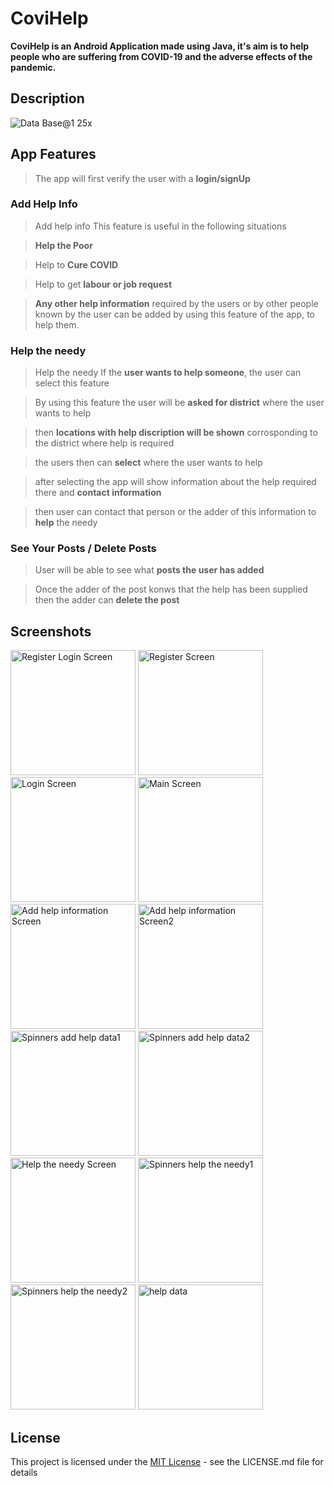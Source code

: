 # CoviHelp

**CoviHelp is an Android Application made using Java, it's aim is to help people who are suffering from COVID-19 
and the adverse effects of the pandemic.**



## Description

![Data Base@1 25x](https://user-images.githubusercontent.com/58695354/120900885-17dfe100-c655-11eb-8535-b0253007cd0e.png)



## App Features

> The app will first verify the user with a **login/signUp**

### Add Help Info 

> Add help info This feature is useful in the following situations
 
> **Help the Poor** 

> Help to **Cure COVID** 

> Help to get **labour or job request** 

> **Any other help information** required by the users or by other people known by the user can be added by using this feature of the app, to help them. 

### Help the needy 

> Help the needy If the **user wants to help someone**, the user can select this feature 

> By using this feature the user will be **asked for district** where the user wants to help 

> then **locations with help discription will be shown** corrosponding to the district where help is required 

> the users then can **select** where the user wants to help 

> after selecting the app will show information about the help required there and **contact information** 

> then user can contact that person or the adder of this information to **help** the needy 


### See Your Posts / Delete Posts

> User will be able to see what **posts the user has added**

> Once the adder of the post konws that the help has been supplied then the adder can **delete the post**


## Screenshots

<p>
<img src="https://user-images.githubusercontent.com/58695354/124871805-20279500-dfe2-11eb-9e27-06c9b19b52b7.png" alt="Register Login Screen" width="200">
<img src="https://user-images.githubusercontent.com/58695354/124871911-44837180-dfe2-11eb-84cf-494987fb00ad.png" alt="Register Screen" width="200">
<img src="https://user-images.githubusercontent.com/58695354/124872036-64b33080-dfe2-11eb-8f05-3758693bea44.png" alt="Login Screen" width="200">
<img src="https://user-images.githubusercontent.com/58695354/124872180-8d3b2a80-dfe2-11eb-8013-202021950476.png" alt="Main Screen" width="200">
<img src="https://user-images.githubusercontent.com/58695354/124872274-acd25300-dfe2-11eb-95a2-07ebd48bc50c.png" alt="Add help information Screen" width="200">
<img src="https://user-images.githubusercontent.com/58695354/124872389-d3908980-dfe2-11eb-98dd-4890907e7fcc.png" alt="Add help information Screen2" width="200">
<img src="https://user-images.githubusercontent.com/58695354/124872472-f1f68500-dfe2-11eb-8720-90cf1b27a76b.png" alt="Spinners add help data1" width="200">
<img src="https://user-images.githubusercontent.com/58695354/124872573-0fc3ea00-dfe3-11eb-99f6-eb01da50aade.png" alt="Spinners add help data2" width="200">
<img src="https://user-images.githubusercontent.com/58695354/124873209-cb851980-dfe3-11eb-84b4-5b7d43d775f7.png" alt="Help the needy Screen" width="200">
<img src="https://user-images.githubusercontent.com/58695354/124873297-ebb4d880-dfe3-11eb-884d-990415c1d22a.png" alt="Spinners help the needy1" width="200">
<img src="https://user-images.githubusercontent.com/58695354/124873377-05eeb680-dfe4-11eb-8909-30159af3c1df.png" alt="Spinners help the needy2" width="200">
<img src="https://user-images.githubusercontent.com/58695354/124871635-e48ccb00-dfe1-11eb-8505-089943af968c.png" alt="help data" width="200">
</p>



## License

This project is licensed under the [MIT License](https://github.com/Atharva-Vijay-Khade/CoviHelp/blob/main/LICENSE) - see the LICENSE.md file for details
